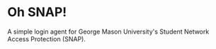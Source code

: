 Oh SNAP!
========

A simple login agent for George Mason University's Student Network Access Protection (SNAP).
